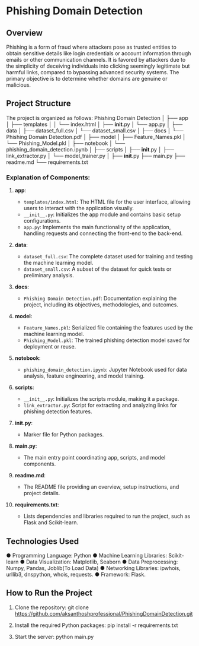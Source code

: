 # Phishing Domain Detection

## Overview
Phishing is a form of fraud where attackers pose as trusted entities to obtain sensitive details like login credentials or account information through emails or other communication channels. It is favored by attackers due to the simplicity of deceiving individuals into clicking seemingly legitimate but harmful links, compared to bypassing advanced security systems. The primary objective is to determine whether domains are genuine or malicious.

## Project Structure
The project is organized as follows:
Phishing Domain Detection
│
├── app
│   ├── templates
│   │   └── index.html
│   ├── __init__.py
│   └── app.py
│
├── data
│   ├── dataset_full.csv
│   └── dataset_small.csv
│
├── docs
│   └── Phishing Domain Detection.pdf
│
├── model
│   ├── Feature_Names.pkl
│   └── Phishing_Model.pkl
│
├── notebook
│   └── phishing_domain_detection.ipynb
│
├── scripts
│   ├── __init__.py
│   ├── link_extractor.py
│   └── model_trainer.py
│
├── __init__.py
├── main.py
├── readme.md
└── requirements.txt




### Explanation of Components:
1. **app**:
   - `templates/index.html`: The HTML file for the user interface, allowing users to interact with the application visually.
   - `__init__.py`: Initializes the app module and contains basic setup configurations.
   - `app.py`: Implements the main functionality of the application, handling requests and connecting the front-end to the back-end.

2. **data**:
   - `dataset_full.csv`: The complete dataset used for training and testing the machine learning model.
   - `dataset_small.csv`: A subset of the dataset for quick tests or preliminary analysis.

3. **docs**:
   - `Phishing Domain Detection.pdf`: Documentation explaining the project, including its objectives, methodologies, and outcomes.

4. **model**:
   - `Feature_Names.pkl`: Serialized file containing the features used by the machine learning model.
   - `Phishing_Model.pkl`: The trained phishing detection model saved for deployment or reuse.

5. **notebook**:
   - `phishing_domain_detection.ipynb`: Jupyter Notebook used for data analysis, feature engineering, and model training.

6. **scripts**:
   - `__init__.py`: Initializes the scripts module, making it a package.
   - `link_extractor.py`: Script for extracting and analyzing links for phishing detection features.

7. **__init__.py**:
   - Marker file for Python packages.

8. **main.py**:
   - The main entry point coordinating app, scripts, and model components.

9. **readme.md**:
   - The README file providing an overview, setup instructions, and project details.

10. **requirements.txt**:
    - Lists dependencies and libraries required to run the project, such as Flask and Scikit-learn.

## Technologies Used
●	Programming Language: Python
●	Machine Learning Libraries: Scikit-learn
●	Data Visualization: Matplotlib, Seaborn
●	Data Preprocessing: Numpy, Pandas, Joblib(To Load Data)
●	Networking Libraries: ipwhois, urllib3, dnspython, whois, requests.
●	Framework: Flask.

## How to Run the Project
1. Clone the repository:
   git clone https://github.com/aksanthoshprofessional/PhishingDomainDetection.git

2. Install the required Python packages:
    pip install -r requirements.txt

3. Start the server:
    python main.py
